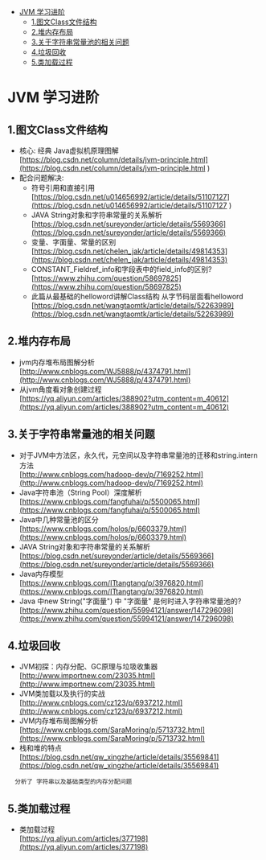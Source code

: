 <!-- GFM-TOC -->
* [JVM 学习进阶](#jvm-学习进阶)
    * [1.图文Class文件结构](#1图文class文件结构)
    * [2.堆内存布局](#2堆内存布局)
    * [3.关于字符串常量池的相关问题](#3关于字符串常量池的相关问题)
    * [4.垃圾回收](#4垃圾回收)
    * [5.类加载过程](#5类加载过程)
<!-- GFM-TOC -->


# JVM 学习进阶
## 1.图文Class文件结构
 - 核心: 经典 Java虚拟机原理图解</br>
  [https://blog.csdn.net/column/details/jvm-principle.html](https://blog.csdn.net/column/details/jvm-principle.html ) 
 - 配合问题解决:
   - 符号引用和直接引用
   [https://blog.csdn.net/u014656992/article/details/51107127](https://blog.csdn.net/u014656992/article/details/51107127 )
   - JAVA String对象和字符串常量的关系解析
   [https://blog.csdn.net/sureyonder/article/details/5569366](https://blog.csdn.net/sureyonder/article/details/5569366)
   - 变量、字面量、常量的区别
   [https://blog.csdn.net/chelen_jak/article/details/49814353](https://blog.csdn.net/chelen_jak/article/details/49814353)
   - CONSTANT_Fieldref_info和字段表中的field_info的区别?
   [https://www.zhihu.com/question/58697825](https://www.zhihu.com/question/58697825)
   - 此篇从最基础的helloword讲解Class结构 从字节码层面看helloword
   [https://blog.csdn.net/wangtaomtk/article/details/52263989](https://blog.csdn.net/wangtaomtk/article/details/52263989)
## 2.堆内存布局
  - jvm内存堆布局图解分析
  [http://www.cnblogs.com/WJ5888/p/4374791.html](http://www.cnblogs.com/WJ5888/p/4374791.html)
  - 从jvm角度看对象创建过程</br>
  [https://yq.aliyun.com/articles/388902?utm_content=m_40612](https://yq.aliyun.com/articles/388902?utm_content=m_40612)
## 3.关于字符串常量池的相关问题
 - 对于JVM中方法区，永久代，元空间以及字符串常量池的迁移和string.intern方法</br>
 [http://www.cnblogs.com/hadoop-dev/p/7169252.html](http://www.cnblogs.com/hadoop-dev/p/7169252.html)
 - Java字符串池（String Pool）深度解析
 [https://www.cnblogs.com/fangfuhai/p/5500065.html](https://www.cnblogs.com/fangfuhai/p/5500065.html)
 - Java中几种常量池的区分</br>
 [https://www.cnblogs.com/holos/p/6603379.html](https://www.cnblogs.com/holos/p/6603379.html)
 - JAVA String对象和字符串常量的关系解析
 [https://blog.csdn.net/sureyonder/article/details/5569366](https://blog.csdn.net/sureyonder/article/details/5569366)
 - Java内存模型</br>
 [https://www.cnblogs.com/ITtangtang/p/3976820.html](https://www.cnblogs.com/ITtangtang/p/3976820.html)
 - Java 中new String("字面量") 中 "字面量" 是何时进入字符串常量池的?
 [https://www.zhihu.com/question/55994121/answer/147296098](https://www.zhihu.com/question/55994121/answer/147296098)
## 4.垃圾回收
 - JVM初探：内存分配、GC原理与垃圾收集器
 [http://www.importnew.com/23035.html](http://www.importnew.com/23035.html)
 - JVM类加载以及执行的实战
 [http://www.cnblogs.com/cz123/p/6937212.html](http://www.cnblogs.com/cz123/p/6937212.html)
 - JVM内存堆布局图解分析
 [https://www.cnblogs.com/SaraMoring/p/5713732.html](https://www.cnblogs.com/SaraMoring/p/5713732.html)
 - 栈和堆的特点
 [https://blog.csdn.net/qw_xingzhe/article/details/35569841](https://blog.csdn.net/qw_xingzhe/article/details/35569841)
```
  分析了 字符串以及基础类型的内存分配问题
```
## 5.类加载过程
 - 类加载过程</br>
 [https://yq.aliyun.com/articles/377198](https://yq.aliyun.com/articles/377198)
